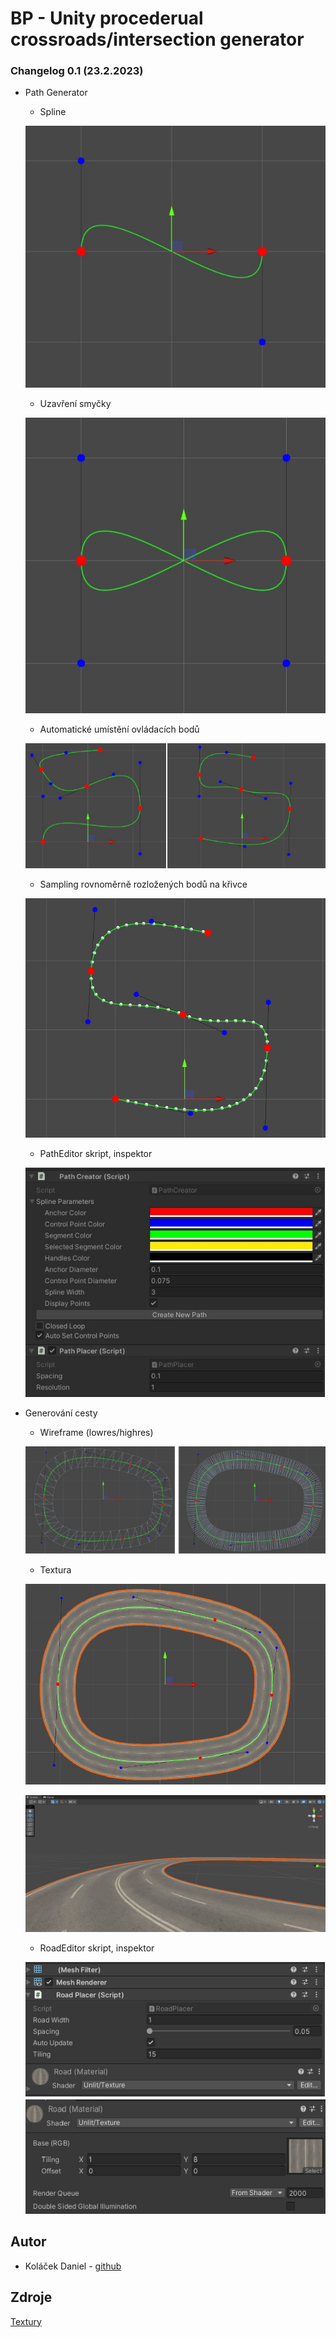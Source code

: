 # BP - Unity procederual crossroads/intersection generator 

### Changelog 0.1 (23.2.2023)
* Path Generator
  - Spline
  
  ![Spline_img](Changelogs/0.1/Images/1.jpg)
  - Uzavření smyčky

  ![Loop_img](Changelogs/0.1/Images/2.jpg)
  - Automatické umístění ovládacích bodů

  ![Autoplace_img](Changelogs/0.1/Images/3.jpg)
  - Sampling rovnoměrně rozložených bodů na křivce

  ![Sampling_img](Changelogs/0.1/Images/4.jpg)
  - PathEditor skript, inspektor

  ![Sampling_img](Changelogs/0.1/Images/5.jpg)
* Generování cesty
  - Wireframe (lowres/highres)

  ![Sampling_img](Changelogs/0.1/Images/6.jpg)
  - Textura

  ![Sampling_img](Changelogs/0.1/Images/7.jpg)

  ![Sampling_img](Changelogs/0.1/Images/8.jpg)
  - RoadEditor skript, inspektor

  ![Sampling_img](Changelogs/0.1/Images/9.jpg)

## Autor

- Koláček Daniel - [github](https://github.com/Salares)

## Zdroje

[Textury](http://texturelib.com/)
